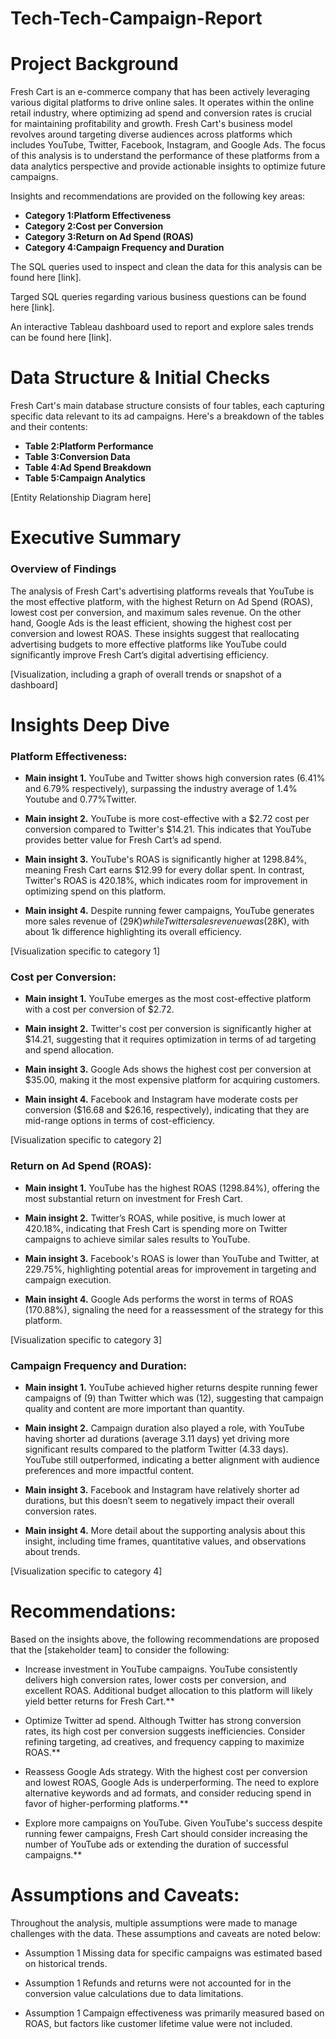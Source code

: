 # Tech-Tech-Campaign-Report


# Project Background
Fresh Cart is an e-commerce company that has been actively leveraging various digital platforms to drive online sales. It operates within the online retail industry, where optimizing ad spend and conversion rates is crucial for maintaining profitability and growth. Fresh Cart's business model revolves around targeting diverse audiences across platforms which includes YouTube, Twitter, Facebook, Instagram, and Google Ads. The focus of this analysis is to understand the performance of these platforms from a data analytics perspective and provide actionable insights to optimize future campaigns.


Insights and recommendations are provided on the following key areas:

- **Category 1:Platform Effectiveness** 
- **Category 2:Cost per Conversion**
- **Category 3:Return on Ad Spend (ROAS)**
- **Category 4:Campaign Frequency and Duration** 

The SQL queries used to inspect and clean the data for this analysis can be found here [link].

Targed SQL queries regarding various business questions can be found here [link].

An interactive Tableau dashboard used to report and explore sales trends can be found here [link].



# Data Structure & Initial Checks

Fresh Cart's main database structure consists of four tables, each capturing specific data relevant to its ad campaigns. Here's a breakdown of the tables and their contents:

- **Table 2:Platform Performance**
- **Table 3:Conversion Data**
- **Table 4:Ad Spend Breakdown**
- **Table 5:Campaign Analytics**

[Entity Relationship Diagram here]



# Executive Summary

### Overview of Findings

The analysis of Fresh Cart's advertising platforms reveals that YouTube is the most effective platform, with the highest Return on Ad Spend (ROAS), lowest cost per conversion, and maximum sales revenue. On the other hand, Google Ads is the least efficient, showing the highest cost per conversion and lowest ROAS. These insights suggest that reallocating advertising budgets to more effective platforms like YouTube could significantly improve Fresh Cart’s digital advertising efficiency.


[Visualization, including a graph of overall trends or snapshot of a dashboard]



# Insights Deep Dive
### Platform Effectiveness:

* **Main insight 1.** YouTube and Twitter shows high conversion rates (6.41% and 6.79% respectively), surpassing the industry average of 1.4% Youtube and 0.77%Twitter.
  
* **Main insight 2.**  YouTube is more cost-effective with a $2.72 cost per conversion compared to Twitter's $14.21. This indicates that YouTube provides better value for Fresh Cart’s ad spend.
  
* **Main insight 3.** YouTube's ROAS is significantly higher at 1298.84%, meaning Fresh Cart earns $12.99 for every dollar spent. In contrast, Twitter's ROAS is 420.18%, which indicates room for improvement in optimizing spend on this platform.
  
* **Main insight 4.** Despite running fewer campaigns, YouTube generates more sales revenue of ($29K) while Twitter sales revenue was ($28K), with about 1k difference highlighting its overall efficiency.

[Visualization specific to category 1]


### Cost per Conversion:

* **Main insight 1.** YouTube emerges as the most cost-effective platform with a cost per conversion of $2.72.
  
* **Main insight 2.** Twitter's cost per conversion is significantly higher at $14.21, suggesting that it requires optimization in terms of ad targeting and spend allocation.
  
* **Main insight 3.** Google Ads shows the highest cost per conversion at $35.00, making it the most expensive platform for acquiring customers.
  
* **Main insight 4.** Facebook and Instagram have moderate costs per conversion ($16.68 and $26.16, respectively), indicating that they are mid-range options in terms of cost-efficiency.

[Visualization specific to category 2]


### Return on Ad Spend (ROAS):

* **Main insight 1.** YouTube has the highest ROAS (1298.84%), offering the most substantial return on investment for Fresh Cart.
  
* **Main insight 2.** Twitter’s ROAS, while positive, is much lower at 420.18%, indicating that Fresh Cart is spending more on Twitter campaigns to achieve similar sales results to YouTube.
  
* **Main insight 3.** Facebook's ROAS is lower than YouTube and Twitter, at 229.75%, highlighting potential areas for improvement in targeting and campaign execution.
  
* **Main insight 4.** Google Ads performs the worst in terms of ROAS (170.88%), signaling the need for a reassessment of the strategy for this platform.

[Visualization specific to category 3]


### Campaign Frequency and Duration:

* **Main insight 1.** YouTube achieved higher returns despite running fewer campaigns of (9) than Twitter which was (12), suggesting that campaign quality and content are more important than quantity.
  
* **Main insight 2.** Campaign duration also played a role, with YouTube having shorter ad durations (average 3.11 days) yet driving more significant results compared to the platform Twitter (4.33 days). YouTube still outperformed, indicating a better alignment with audience preferences and more impactful content.
  
* **Main insight 3.** Facebook and Instagram have relatively shorter ad durations, but this doesn’t seem to negatively impact their overall conversion rates.
  
* **Main insight 4.** More detail about the supporting analysis about this insight, including time frames, quantitative values, and observations about trends.

[Visualization specific to category 4]



# Recommendations:

Based on the insights above, the following recommendations are proposed that the [stakeholder team] to consider the following: 

* Increase investment in YouTube campaigns. YouTube consistently delivers high conversion rates, lower costs per conversion, and excellent ROAS. Additional budget allocation to this platform will likely yield better returns for Fresh Cart.**
  
* Optimize Twitter ad spend. Although Twitter has strong conversion rates, its high cost per conversion suggests inefficiencies. Consider refining targeting, ad creatives, and frequency capping to maximize ROAS.**
  
* Reassess Google Ads strategy. With the highest cost per conversion and lowest ROAS, Google Ads is underperforming. The need to explore alternative keywords and ad formats, and consider reducing spend in favor of higher-performing platforms.**
  
* Explore more campaigns on YouTube. Given YouTube's success despite running fewer campaigns, Fresh Cart should consider increasing the number of YouTube ads or extending the duration of successful campaigns.**
  
  

# Assumptions and Caveats:

Throughout the analysis, multiple assumptions were made to manage challenges with the data. These assumptions and caveats are noted below:

* Assumption 1 Missing data for specific campaigns was estimated based on historical trends.
  
* Assumption 1 Refunds and returns were not accounted for in the conversion value calculations due to data limitations.
  
* Assumption 1 Campaign effectiveness was primarily measured based on ROAS, but factors like customer lifetime value were not included.

